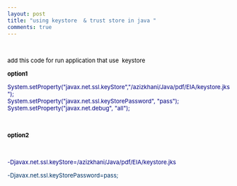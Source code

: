 ```yaml
---
layout: post
title: "using keystore  & trust store in java "
comments: true
---
```

<p>&nbsp;</p>
<p><span style="font-size: small; color: #000080;"><span style="color: #000000;">add this code for run application that use&nbsp; keystore</span> <br /></span></p>
<p><span style="font-size: small; color: #000080;"><span style="color: #000000;"><strong>option1</strong></span><br /></span></p>
<p><span style="font-size: small; color: #000080;">System.setProperty("javax.net.ssl.keyStore","/azizkhani/Java/pdf/EIA/keystore.jks");</span><br /><span style="color: #000080;"><span style="font-size: small;">System.setProperty("javax.net.ssl.keyStorePassword", "pass");</span><span style="font-size: small;"><br />System.setProperty("javax.net.debug", "all");</span></span></p>
<p>&nbsp;</p>
<p><strong><span style="color: #000000; font-size: small;">option2</span></strong></p>
<p>&nbsp;</p>
<p><span style="font-size: small; color: #000080;">-Djavax.net.ssl.keyStore=/azizkhani/Java/pdf/EIA/keystore.jks</span></p>
<p><span style="color: #003366;"><span style="font-size: small;">-Djavax.net.ssl.keyStorePassword=pass;</span></span><span style="color: #000080;"><span style="font-size: small;"><br /></span></span></p>
<p>&nbsp;</p>
